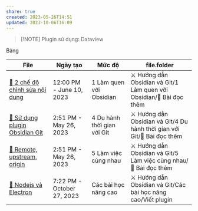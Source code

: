 ```yaml
---
share: true
created: 2023-05-26T14:51
updated: 2023-10-06T16:09
---
```

> [!NOTE] Plugin sử dụng: Dataview

Bảng

| File                                                                                                                                           | Ngày tạo                   | Mức độ                      | file.folder                                                              |
| ---------------------------------------------------------------------------------------------------------------------------------------------- | -------------------------- | --------------------------- | ------------------------------------------------------------------------ |
| [📖 2 chế độ chỉnh sửa nội dung](../../../1%20L%C3%A0m%20quen%20v%E1%BB%9Bi%20Obsidian/%F0%9F%93%96%20B%C3%A0i%20%C4%91%E1%BB%8Dc%20th%C3%AAm/%F0%9F%93%96%202%20ch%E1%BA%BF%20%C4%91%E1%BB%99%20ch%E1%BB%89nh%20s%E1%BB%ADa%20n%E1%BB%99i%20dung.md)     | 12:00 PM - June 10, 2023   | 1 Làm quen với Obsidian     | ⚔️ Hướng dẫn Obsidian và Git/1 Làm quen với Obsidian/📖 Bài đọc thêm     |
| [📖 Sử dụng plugin Obsidian Git](../../../4%20Du%20h%C3%A0nh%20th%E1%BB%9Di%20gian%20v%E1%BB%9Bi%20Git/%F0%9F%93%96%20B%C3%A0i%20%C4%91%E1%BB%8Dc%20th%C3%AAm/%F0%9F%93%96%20S%E1%BB%AD%20d%E1%BB%A5ng%20plugin%20Obsidian%20Git.md) | 2:51 PM - May 26, 2023     | 4 Du hành thời gian với Git | ⚔️ Hướng dẫn Obsidian và Git/4 Du hành thời gian với Git/📖 Bài đọc thêm |
| [📖 Remote, upstream, origin](../../../5%20L%C3%A0m%20vi%E1%BB%87c%20c%C3%B9ng%20nhau/%F0%9F%93%96%20B%C3%A0i%20%C4%91%E1%BB%8Dc%20th%C3%AAm/%F0%9F%93%96%20Remote,%20upstream,%20origin.md)              | 2:51 PM - May 26, 2023     | 5 Làm việc cùng nhau        | ⚔️ Hướng dẫn Obsidian và Git/5 Làm việc cùng nhau/📖 Bài đọc thêm        |
| [📖 Nodejs và Electron](../../../C%C3%A1c%20b%C3%A0i%20h%E1%BB%8Dc%20n%C3%A2ng%20cao/Vi%E1%BA%BFt%20plugin/%F0%9F%93%96%20Nodejs%20v%C3%A0%20Electron)                              | 7:22 PM - October 27, 2023 | Các bài học nâng cao        | ⚔️ Hướng dẫn Obsidian và Git/Các bài học nâng cao/Viết plugin            |

